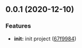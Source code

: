 ## 0.0.1 (2020-12-10)

### Features

- **init:** init project ([67f9984](https://github.com/9ui/laihua-web6.0/commit/67f9984))
